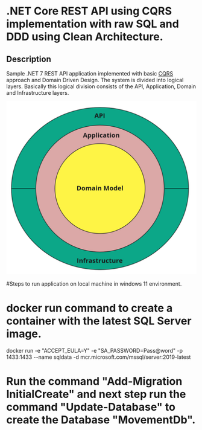 .NET Core REST API using CQRS implementation with raw SQL and DDD using Clean Architecture.
==============================================================

## Description
Sample .NET 7 REST API application implemented with basic [CQRS](https://docs.microsoft.com/en-us/azure/architecture/guide/architecture-styles/cqrs) approach and Domain Driven Design. The system is divided into logical layers. Basically this logical division consists of the API, Application, Domain and Infrastructure layers.


 ![projects_dependencies](img/clean_architecture.jpg)


#Steps to run application on local machine in windows 11 environment.

# docker run command to create a container with the latest SQL Server image. 
 docker run -e "ACCEPT_EULA=Y" -e "SA_PASSWORD=Pass@word" -p 1433:1433 --name sqldata  -d mcr.microsoft.com/mssql/server:2019-latest
 
# Run the command "Add-Migration InitialCreate" and next step run the command  "Update-Database" to create the Database "MovementDb".